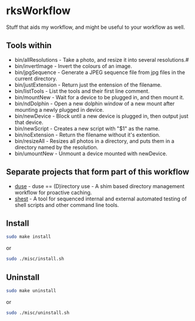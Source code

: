 # rksWorkflow
<!-- If you change any headings, or their positions (including inserting new ones), double check with ./misc/insertIntoREADME to make sure you're not going to loose information. -->

Stuff that aids my workflow, and might be useful to your workflow as well.

## Tools within

* bin/allResolutions - Take a photo, and resize it into several resolutions.#
* bin/invertImage - Invert the colours of an image.
* bin/jpgSequence - Generate a JPEG sequence file from jpg files in the current directory.
* bin/justExtension - Return just the entension of the filename.
* bin/listTools - List the tools and their first line comment.
* bin/mountNew - Wait for a device to be plugged in, and then mount it.
* bin/ndDolphin - Open a new dolphin window of a new mount after mounting a newly plugged in device.
* bin/newDevice - Block until a new device is plugged in, then output just that device.
* bin/newScript - Creates a new script with "$1" as the name.
* bin/noExtension - Return the filename without it's extention.
* bin/resizeAll - Resizes all photos in a directory, and puts them in a directory named by the resolution.
* bin/umountNew - Unmount a device mounted with newDevice.

## Separate projects that form part of this workflow

* [duse](https://github.com/ksandom/duse) - duse == (D)irectory use - A shim based directory management workflow for proactive caching.
* [shest](https://github.com/ksandom/shest) - A tool for sequenced internal and external automated testing of shell scripts and other command line tools.

## Install

```bash
sudo make install
```

or 

```bash
sudo ./misc/install.sh
```

## Uninstall

```bash
sudo make uninstall
```

or 

```bash
sudo ./misc/uninstall.sh
```
